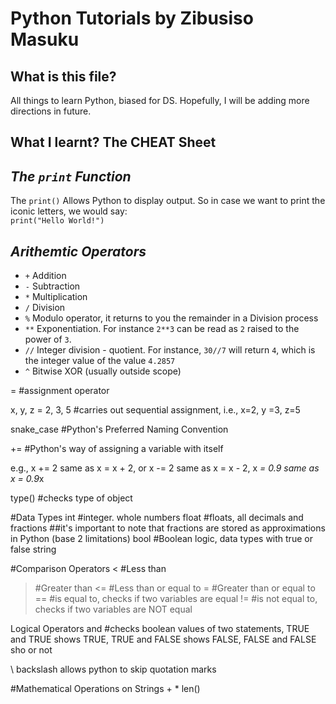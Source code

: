 <!---
# Marks the first heading Level 1
...
down to 
....
###### level 6

Blank lines create paragraphs

**bold** will give you bold text

*italics* will give you a single italic

***bold and italic*** will give you bold and italic

> will give you blockquote

Just add > and > for each line for multi line block quote


To create an ordered list, add line items with numbers followed by periods. The numbers don’t have to be in numerical order, but the list should start with the number one.

To create an unordered list, add dashes (-), asterisks (*), or plus signs (+) in front of line items. Indent one or more items to create a nested list.

If you need to start an unordered list item with a number followed by a period, you can use a backslash (\) to escape the period.

Code blocks are normally indented four spaces or one tab. When they’re in a list, indent them eight spaces or two tabs.

To create a link, enclose the link text in brackets (e.g., [Duck Duck Go]) and then follow it immediately with the URL in parentheses (e.g., (https://duckduckgo.com)).

You can optionally add a title for a link. This will appear as a tooltip when the user hovers over the link. To add a title, enclose it in parentheses after the URL.

My favorite search engine is [Duck Duck Go](https://duckduckgo.com "The best search engine for privacy").

To quickly turn a URL or email address into a link, enclose it in angle brackets.

<https://www.markdownguide.org>
<fake@example.com> 
-->
# Python Tutorials by Zibusiso Masuku

## What is this file?
 All things to learn Python, biased for DS. Hopefully, I will be adding more directions in future.

## What I learnt? **The CHEAT Sheet**

## *The `print` Function*
The `print()` Allows Python to display output. So in case we want to print the iconic letters, we would say:  
`print("Hello World!")`

## *Arithemtic Operators*
- `+`	Addition
- `-`   Subtraction
- `*`	Multiplication
- `/`	Division
- `%`   Modulo operator, it returns to you the remainder in a Division process
- `**`	Exponentiation. For instance `2**3` can be read as `2` raised to the power of `3`.
- `//`	Integer division - quotient. For instance, `30//7` will return `4`, which is the integer value of the value `4.2857`
-  `^`	Bitwise XOR (usually outside scope)

=	#assignment operator

x, y, z = 2, 3, 5 #carries out sequential assignment, i.e., x=2, y =3, z=5

snake_case #Python's Preferred Naming Convention

+=	#Python's way of assigning a variable with itself

e.g., x += 2 same as x = x + 2, or x -= 2 same as x = x - 2, x *= 0.9 same as x = 0.9*x

type()	#checks type of object

#Data Types
int	#integer. whole numbers
float	#floats, all decimals and fractions
		##it's important to note that fractions are stored as approximations in Python (base 2 limitations)
bool #Boolean logic, data types with true or false
string


#Comparison Operators
<	#Less than
>	#Greater than
<=	#Less than or equal to
>=	#Greater than or equal to
==	#is equal to, checks if two variables are equal
!=	#is not equal to, checks if two variables are NOT equal

Logical Operators
and #checks boolean values of two statements, TRUE and TRUE shows TRUE, TRUE and FALSE shows FALSE, FALSE and FALSE sho
or
not

\ backslash allows python to skip quotation marks

#Mathematical Operations on Strings
+
*
len()